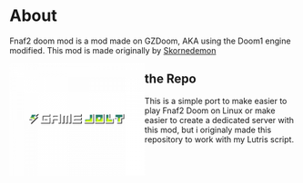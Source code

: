 # About

Fnaf2 doom mod is a mod made on GZDoom, AKA using the Doom1 engine modified. This mod is made originally by  [Skornedemon](https://gamejolt.com/@Skornedemon) 

<a href=  https://gamejolt.com/games/five-nights-at-freddy-s-2-doom-mod/228163>
<img src= "https://raw.githubusercontent.com/Bugaboo2000/Fnaf2-doom-linux/main/gamejolt.png" style="zoom:33%;" div align=left>
</a>











## the Repo 

This is a simple port to make easier to play Fnaf2 Doom on Linux or make easier to create a dedicated server with this mod, but i originaly  made this repository to work with my Lutris script.  



